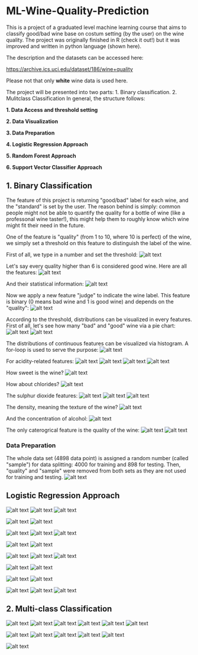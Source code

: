 # ML-Wine-Quality-Prediction
This is a project of a graduated level machine learning course that aims to classify good/bad wine base on costum setting (by the user) on the wine quality. The project was originally finished in R (check it out!) but it was improved and written in python language (shown here).

The description and the datasets can be accessed here:

https://archive.ics.uci.edu/dataset/186/wine+quality

Please not that only **white** wine data is used here.

The project will be presented into two parts: 1. Binary classification. 2. Mulitclass Classification
In general, the structure follows:

**1. Data Access and threshold setting**

**2. Data Visualization**
   
**3. Data Preparation**
   
**4. Logistic Regression Approach**   

**5. Random Forest Approach**   

**6. Support Vector Classifier Approach**


## 1. Binary Classification

The feature of this project is returning "good/bad" label for each wine, and the "standard" is set by the user. The reason behind is simply: common people might not be able to quantify the quality for a bottle of wine (like a professonal wine taster!), this might help them to roughly know which wine might fit their need in the future.

One of the feature is "quality" (from 1 to 10, where 10 is perfect) of the wine, we simply set a threshold on this feature to distinguish the label of the wine.

First of all, we type in a number and set the threshold:
![alt text](images/1.png)

Let's say every quality higher than 6 is considered good wine. Here are all the features:
![alt text](images/1a.png)

And their statistical information:
![alt text](images/1b.png)

Now we apply a new feature "judge" to indicate the wine label. This feature is binary (0 means bad wine and 1 is good wine) and depends on the "quality":
![alt text](images/1c.png)

According to the threshold, distributions can be visualized in every features. First of all, let's see how many "bad" and "good" wine via a pie chart:
![alt text](images/1d.png)
![alt text](images/pie_bad_good_wine.png)

The distributions of continuous features can be visualized via histogram. A for-loop is used to serve the purpose:
![alt text](images/1e.png)

For acidity-related features:
![alt text](images/con_fixed_acidity.png)
![alt text](images/con_volatile_acidity.png)
![alt text](images/con_citric_acid.png)
![alt text](images/con_pH.png)

How sweet is the wine?
![alt text](images/con_residual_sugar.png)

How about chlorides?
![alt text](images/con_chlorides.png)

The sulphur dioxide features:
![alt text](images/con_free_sulfur_dioxide.png)
![alt text](images/con_total_sulfur_dioxide.png)
![alt text](images/con_sulphates.png)

The density, meaning the texture of the wine?
![alt text](images/con_density.png)

And the concentration of alcohol:
![alt text](images/con_alcohol.png)

The only caterogrical feature is the quality of the wine:
![alt text](images/1f.png)
![alt text](images/cat_quality.png)

### Data Preparation

The whole data set (4898 data point) is assigned a random number (called "sample") for data splitting: 4000 for training and 898 for testing. Then, "quality" and "sample" were removed from both sets as they are not used for training and testing.
![alt text](images/1g.png)

## Logistic Regression Approach
![alt text](images/1h.png)
![alt text](images/1i.png)
![alt text](images/cm_lr1.png)

![alt text](images/1k.png)
![alt text](images/roc_lr1.png)

![alt text](images/1l.png)
![alt text](images/1m.png)
![alt text](images/cm_rf1.png)

![alt text](images/1o.png)
![alt text](images/roc_rf1.png)

![alt text](images/1p.png)
![alt text](images/1q.png)
![alt text](images/cm_svc1.png)

![alt text](images/1s.png)
![alt text](images/roc_svc1.png)

![alt text](images/1t.png)
![alt text](images/cm_all1.png)


![alt text](images/1u.png)
![alt text](images/1v.png)
![alt text](images/roc_all1.png)




## 2. Multi-class Classification

![alt text](images/2a.png)
![alt text](images/2b.png)
![alt text](images/2c.png)
![alt text](images/2d.png)
![alt text](images/2e.png)
![alt text](images/pie_bad_nor_good_wine.png)

![alt text](images/2f.png)
![alt text](images/2g.png)
![alt text](images/2h.png)
![alt text](images/2i.png)
![alt text](images/cm_all2.png)


![alt text](images/2j.png)
